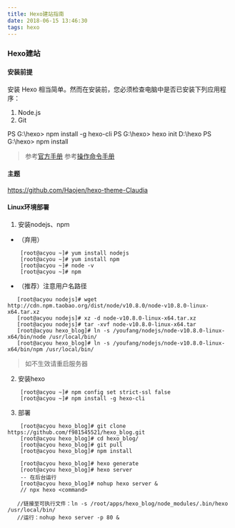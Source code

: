 ```yaml
---
title: Hexo建站指南
date: 2018-06-15 13:46:30
tags: hexo
---
```

### Hexo建站 


#### 安装前提
安装 Hexo 相当简单。然而在安装前，您必须检查电脑中是否已安装下列应用程序：
1. Node.js
2. Git

PS G:\hexo> npm install -g hexo-cli
PS G:\hexo> hexo init D:\hexo
PS G:\hexo> npm install

> 参考[官方手册](https://hexo.io/zh-cn/docs/setup.html)
> 参考[操作命令手册](https://hexo.io/zh-cn/docs/commands)

#### 主题
https://github.com/Haojen/hexo-theme-Claudia

#### Linux环境部署

1. 安装nodejs、npm
 - （弃用）
```
	[root@acyou ~]# yum install nodejs
	[root@acyou ~]# yum install npm
	[root@acyou ~]# node -v
	[root@acyou ~]# npm
```
 - （推荐）注意用户名路径
 ```
	[root@acyou nodejs]# wget http://cdn.npm.taobao.org/dist/node/v10.8.0/node-v10.8.0-linux-x64.tar.xz
	[root@acyou nodejs]# xz -d node-v10.8.0-linux-x64.tar.xz
	[root@acyou nodejs]# tar -xvf node-v10.8.0-linux-x64.tar 
	[root@acyou hexo_blog]# ln -s /youfang/nodejs/node-v10.8.0-linux-x64/bin/node /usr/local/bin/
	[root@acyou hexo_blog]# ln -s /youfang/nodejs/node-v10.8.0-linux-x64/bin/npm /usr/local/bin/
 ```
> 如不生效请重启服务器
2. 安装hexo
```
	[root@acyou ~]# npm config set strict-ssl false
	[root@acyou ~]# npm install -g hexo-cli
```
3. 部署
```
	[root@acyou hexo_blog]# git clone https://github.com/f981545521/hexo_blog.git
	[root@acyou hexo_blog]# cd hexo_blog/
	[root@acyou hexo_blog]# git pull
	[root@acyou hexo_blog]# npm install
	
	[root@acyou hexo_blog]# hexo generate
	[root@acyou hexo_blog]# hexo server
	-- 在后台运行
	[root@acyou hexo_blog]# nohup hexo server &
    // npx hexo <command>

   //链接至可执行文件：ln -s /root/apps/hexo_blog/node_modules/.bin/hexo /usr/local/bin/
   //运行：nohup hexo server -p 80 &
```
